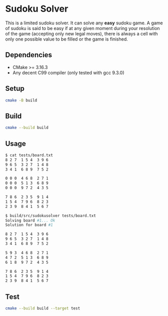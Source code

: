 # Sudoku Solver

This is a limited sudoku solver.
It can solve any **easy** sudoku game.
A game of sudoku is said to be easy if at any given moment during your resolution of the game (accepting only new legal moves), there is always a cell with only one possible value to be filled or the game is finished.

## Dependencies

* CMake >= 3.16.3
* Any decent C99 compiler (only tested with gcc 9.3.0)

## Setup

```sh
cmake -B build
```

## Build

```sh
cmake --build build
```

## Usage

```sh
$ cat tests/board.txt
8 2 7  1 5 4  3 9 6
9 6 5  3 2 7  1 4 8
3 4 1  6 8 9  7 5 2

0 0 0  4 6 8  2 7 1
0 0 0  5 1 3  6 8 9
0 0 0  9 7 2  4 3 5

7 8 6  2 3 5  9 1 4
1 5 4  7 9 6  8 2 3
2 3 9  8 4 1  5 6 7

$ build/src/sudokusolver tests/board.txt
Solving board #1... Ok
Solution for board #1

8 2 7  1 5 4  3 9 6
9 6 5  3 2 7  1 4 8
3 4 1  6 8 9  7 5 2

5 9 3  4 6 8  2 7 1
4 7 2  5 1 3  6 8 9
6 1 8  9 7 2  4 3 5

7 8 6  2 3 5  9 1 4
1 5 4  7 9 6  8 2 3
2 3 9  8 4 1  5 6 7
```

## Test

```sh
cmake --build build --target test
```
